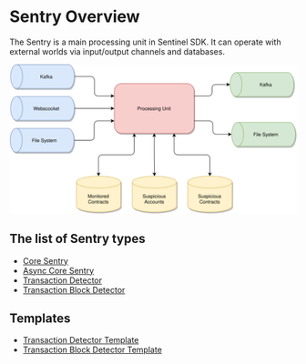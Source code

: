 # Sentry Overview

The Sentry is a main processing unit in Sentinel SDK. It can operate with external worlds via input/output channels 
and databases.

![](sentry.drawio.svg)

## The list of Sentry types

- [Core Sentry](CoreSentry.md)
- [Async Core Sentry](AsyncCoreSentry.md)
- [Transaction Detector](TransactionDetector.md)
- [Transaction Block Detector](TransactionBlockDetector.md)

## Templates

- [Transaction Detector Template](TransactionDetectorTemplate.md)
- [Transaction Block Detector Template](TransactionBlockDetectorTemplate.md)
